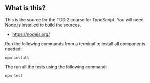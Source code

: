 What is this?
-------------

This is the source for the TDD 2 course for TypeScript. You will need
Node.js installed to build the sources.

  * https://nodejs.org/

Run the following commands from a terminal to install all components
needed:

    npm install

The run all the tests using the following command:

    npm test
